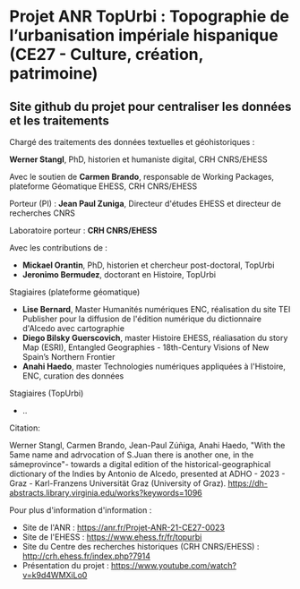# Projet ANR TopUrbi : Topographie de l’urbanisation impériale hispanique (CE27 - Culture, création, patrimoine)

## Site github du projet pour centraliser les données et les traitements

Chargé des traitements des données textuelles et géohistoriques : 

**Werner Stangl**, PhD, historien et humaniste digital, CRH CNRS/EHESS

Avec le soutien de **Carmen Brando**, responsable de Working Packages, plateforme Géomatique EHESS, CRH CNRS/EHESS

Porteur (PI) : **Jean Paul Zuniga**, Directeur d'études EHESS et directeur de recherches CNRS

Laboratoire porteur : **CRH CNRS/EHESS**

Avec les contributions de : 
- **Mickael Orantin**, PhD, historien et chercheur post-doctoral, TopUrbi
- **Jeronimo Bermudez**, doctorant en Histoire, TopUrbi

Stagiaires (plateforme géomatique)
- **Lise Bernard**, Master Humanités numériques ENC, réalisation du site TEI Publisher pour la diffusion de l'édition numérique du dictionnaire d'Alcedo avec cartographie
- **Diego Bilsky Guerscovich**, master Histoire EHESS, réaliasation du story Map (ESRI), Entangled Geographies - 18th-Century Visions of New Spain’s Northern Frontier
- **Anahi Haedo**, master Technologies numériques appliquées à l'Histoire, ENC, curation des données

Stagiaires (TopUrbi)
- ..
  
Citation:

Werner Stangl, Carmen Brando, Jean-Paul Zúñiga, Anahi Haedo, "With the 5ame name and adrvocation of S.Juan there is another one, in the sámeprovince"- towards a digital edition of the historical-geographical dictionary of the Indies by Antonio de Alcedo, presented at ADHO - 2023 - Graz - Karl-Franzens Universität Graz (University of Graz). https://dh-abstracts.library.virginia.edu/works?keywords=1096 

Pour plus d'information d'information : 
- Site de l'ANR : https://anr.fr/Projet-ANR-21-CE27-0023
- Site de l'EHESS : https://www.ehess.fr/fr/topurbi 
- Site du Centre des recherches historiques (CRH CNRS/EHESS) : http://crh.ehess.fr/index.php?7914 
- Présentation du projet : https://www.youtube.com/watch?v=k9d4WMXiLo0 
